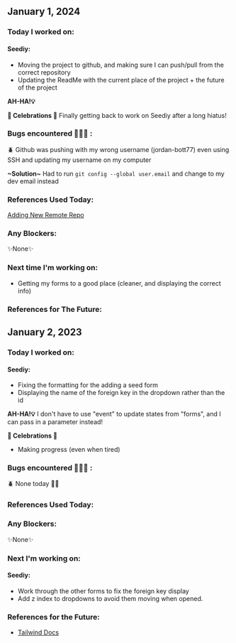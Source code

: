 ## January 1, 2024

### Today I worked on:

#### Seediy:

- Moving the project to github, and making sure I can push/pull from the correct repository
- Updating the ReadMe with the current place of the project + the future of the project

**AH-HA!💡**

**🎉 Celebrations 🎉**
Finally getting back to work on Seediy after a long hiatus!

### Bugs encountered 🐛🐞🐜 :

🪲 Github was pushing with my wrong username (jordan-bott77) even using SSH and updating my username on my computer

**\~Solution~**
Had to run `git config --global user.email` and change to my dev email instead

### References Used Today:

[Adding New Remote Repo](https://articles.assembla.com/en/articles/1136998-how-to-add-a-new-remote-to-your-git-repo)

### Any Blockers:

✨None✨

### Next time I'm working on:

- Getting my forms to a good place (cleaner, and displaying the correct info)

### References for The Future:

## January 2, 2023

### Today I worked on:

#### Seediy:

- Fixing the formatting for the adding a seed form
- Displaying the name of the foreign key in the dropdown rather than the id

**AH-HA!💡**
I don't have to use "event" to update states from "forms", and I can pass in a parameter instead!

**🎉 Celebrations 🎉**

- Making progress (even when tired)

### Bugs encountered 🐛🐞🐜 :

🪲 None today 🤞🏼

### References Used Today:

### Any Blockers:

✨None✨

### Next I'm working on:

#### Seediy:

- Work through the other forms to fix the foreign key display
- Add z index to dropdowns to avoid them moving when opened.

### References for the Future:

- [Tailwind Docs](https://tailwindcss.com/docs/z-index)
